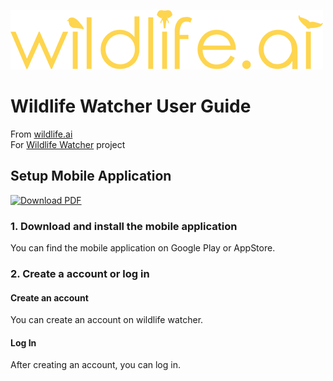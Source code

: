 ![Alt text](../../images/wildlife-ai-logo.png)

# Wildlife Watcher User Guide

From [wildlife.ai](https://wildlife.ai/)  
For [Wildlife Watcher](https://wildlife.ai/projects/wildlife-watcher/) project

## Setup Mobile Application

[![Download PDF](https://img.shields.io/badge/Download-PDF-blue)](../pdf/wildlife_watcher_user_guide_setup_mobile_app.pdf)

### 1. Download and install the mobile application

You can find the mobile application on Google Play or AppStore.  

### 2. Create a account or log in

#### Create an account

You can create an account on wildlife watcher.  

#### Log In

After creating an account, you can log in.  
